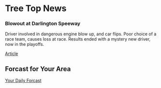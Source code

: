 
<html>
  <body>
      <h1>Tree Top News </h1>
    <h3>Blowout at Darlington Speeway</h3>
      <p> Driver involved in dangerous engine blow up, and car flips. Poor choice of a race team, causes loss at race. Results ended with a mystery new driver, now in the playoffs.</p>
      <a href="Article.html">Article</a>
    <h2>Forcast for Your Area</h2>
    <a href="https://weather.com/" target="_blank">Your Daily Forcast</a>
  </body>
</html>
